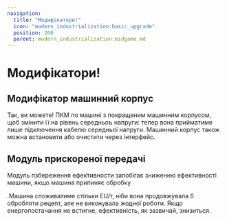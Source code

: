 ```yaml
---
navigation:
  title: "Модифікатори!"
  icon: "modern_industrialization:basic_upgrade"
  position: 200
  parent: modern_industrialization:midgame.md
---
```


# Модифікатори!

## Модифікатор машинний корпус

<ItemImage id="modern_industrialization:advanced_machine_hull" />

Так, ви можете! ПКМ по машині з покращеним машинним корпусом, щоб змінити її на рівень середньоъ напруги: тепер вона прийматиме лише підключення кабелю середньої напруги. Машинний корпус також можна встановити або очистити через інтерфейс.

## Модуль прискореної передачі

<ItemImage id="modern_industrialization:overdrive_module" />

Модуль пзбереження ефективности запобігає зниженню ефективності машини, якщо машина припиняє обробку 

.Машина споживатиме стільки EU/т, ніби вона продовжувала б обробляти рецепт, але не виконувала жодної роботи. Якщо енергопостачання не встигне, ефективність, як зазвичай, знизиться.

